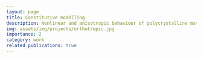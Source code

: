 ```yaml
---
layout: page
title: Constitutive modelling
description: Nonlinear and anisotropic behaviour of polycrystalline materials
img: assets/img/projects/orthotropic.jpg
importance: 2
category: work
related_publications: true
---
```


